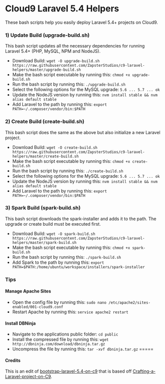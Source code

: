 # Cloud9 Laravel 5.4 Helpers
These bash scripts help you easily deploy Laravel 5.4+ projects on Cloud9.

### 1) Update Build (upgrade-build.sh)
This bash script updates all the necessary dependencies for running Laravel 5.4+ (PHP, MySQL, NPM and NodeJS).
- Download Build: ``wget -O upgrade-build.sh https://raw.githubusercontent.com/ZapsterStudios/c9-laravel-helpers/master/upgrade-build.sh``
- Make the bash script executable by running this: ``chmod +x upgrade-build.sh``
- Run the bash script by running this: ``./upgrade-build.sh``
- Select the following options for the MySQL upgrade: ``5.6 ... 5.7 ... ok``
- Update the NodeJS version by running this: ``nvm install stable && nvm alias default stable``
- Add Laravel to the path by running this: ``export PATH=~/.composer/vendor/bin:$PATH``

### 2) Create Build (create-build.sh)
This bash script does the same as the above but also initialize a new Laravel project.
- Download Build: ``wget -O create-build.sh https://raw.githubusercontent.com/ZapsterStudios/c9-laravel-helpers/master/create-build.sh``
- Make the bash script executable by running this: ``chmod +x create-build.sh``
- Run the bash script by running this: ``./create-build.sh``
- Select the following options for the MySQL upgrade: ``5.6 ... 5.7 ... ok``
- Update the NodeJS version by running this: ``nvm install stable && nvm alias default stable``
- Add Laravel to the path by running this: ``export PATH=~/.composer/vendor/bin:$PATH``

### 3) Spark Build (spark-build.sh)
This bash script downloads the spark-installer and adds it to the path. The upgrade or create build must be executed first.
- Download Build: ``wget -O spark-build.sh https://raw.githubusercontent.com/ZapsterStudios/c9-laravel-helpers/master/spark-build.sh``
- Make the bash script executable by running this: ``chmod +x spark-build.sh``
- Run the bash script by running this: ``./spark-build.sh``
- Add Spark to the path by running this: ``export PATH=$PATH:/home/ubuntu/workspace/installers/spark-installer``

### Tips
#### Manage Apache Sites
- Open the config file by running this: ``sudo nano /etc/apache2/sites-enabled/001-cloud9.conf``
- Restart Apache by running this: ``service apache2 restart``

#### Install DBNinja
- Navigate to the applications public folder: ``cd public``
- Install the compressed file by running this: ``wget http://dbninja.com/download/dbninja.tar.gz``
- Uncompress the file by running this: ``tar -xvf dbninja.tar.gz``
=====

#### Credits
This is an edit of [bootstrap-laravel-5.4-on-c9](https://github.com/nanichang/bootstrap-laravel-5.4-on-c9) that is based off [Crafting-a-Laravel-project-on-C9](https://github.com/Ohssie/Crafting-a-Laravel-project-on-C9).
